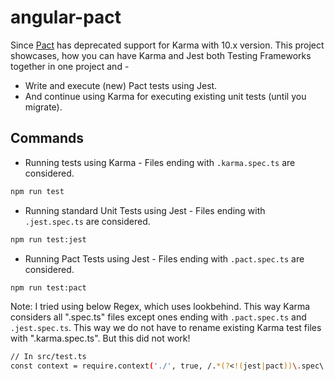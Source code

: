 # angular-pact

Since [Pact](https://github.com/pact-foundation/pact-js) has deprecated support for Karma with 10.x version.
This project showcases, how you can have Karma and Jest both Testing Frameworks together in one project and -

- Write and execute (new) Pact tests using Jest.
- And continue using Karma for executing existing unit tests (until you migrate).

## Commands

- Running tests using Karma - Files ending with `.karma.spec.ts` are considered.

```sh
npm run test
```

- Running standard Unit Tests using Jest - Files ending with `.jest.spec.ts` are considered.

```sh
npm run test:jest
```

- Running Pact Tests using Jest - Files ending with `.pact.spec.ts` are considered.

```sh
npm run test:pact
```

Note:
I tried using below Regex, which uses lookbehind. This way Karma considers all ".spec.ts" files except ones ending with `.pact.spec.ts` and `.jest.spec.ts`. This way we do not have to rename existing Karma test files with ".karma.spec.ts". But this did not work!

```sh
// In src/test.ts
const context = require.context('./', true, /.*(?<!(jest|pact))\.spec\.ts/);
```
